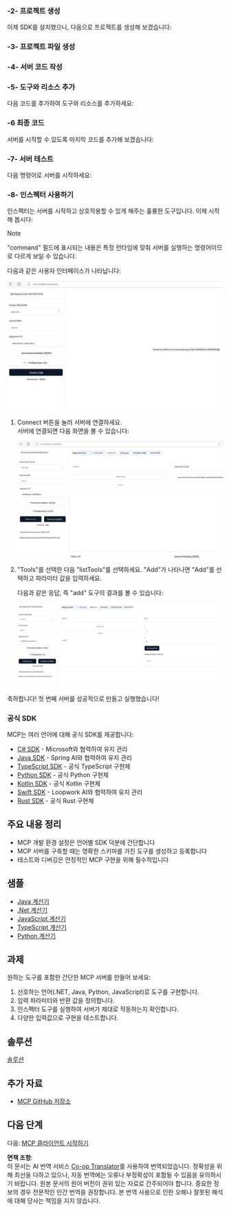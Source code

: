 <!--
CO_OP_TRANSLATOR_METADATA:
{
  "original_hash": "5331ffd328a54b90f76706c52b673e27",
  "translation_date": "2025-05-16T15:08:31+00:00",
  "source_file": "03-GettingStarted/01-first-server/README.md",
  "language_code": "ko"
}
-->
### -2- 프로젝트 생성

이제 SDK를 설치했으니, 다음으로 프로젝트를 생성해 보겠습니다:

### -3- 프로젝트 파일 생성

### -4- 서버 코드 작성

### -5- 도구와 리소스 추가

다음 코드를 추가하여 도구와 리소스를 추가하세요:

### -6 최종 코드

서버를 시작할 수 있도록 마지막 코드를 추가해 보겠습니다:

### -7- 서버 테스트

다음 명령어로 서버를 시작하세요:

### -8- 인스펙터 사용하기

인스펙터는 서버를 시작하고 상호작용할 수 있게 해주는 훌륭한 도구입니다. 이제 시작해 봅시다:

> [!NOTE]
> "command" 필드에 표시되는 내용은 특정 런타임에 맞춰 서버를 실행하는 명령어이므로 다르게 보일 수 있습니다.

다음과 같은 사용자 인터페이스가 나타납니다:

![Connect](../../../../translated_images/connect.141db0b2bd05f096fb1dd91273771fd8b2469d6507656c3b0c9df4b3c5473929.ko.png)

1. Connect 버튼을 눌러 서버에 연결하세요.  
   서버에 연결되면 다음 화면을 볼 수 있습니다:

   ![Connected](../../../../translated_images/connected.73d1e042c24075d386cacdd4ee7cd748c16364c277d814e646ff2f7b5eefde85.ko.png)

2. "Tools"를 선택한 다음 "listTools"를 선택하세요. "Add"가 나타나면 "Add"를 선택하고 파라미터 값을 입력하세요.

   다음과 같은 응답, 즉 "add" 도구의 결과를 볼 수 있습니다:

   ![Result of running add](../../../../translated_images/ran-tool.a5a6ee878c1369ec1e379b81053395252a441799dbf23416c36ddf288faf8249.ko.png)

축하합니다! 첫 번째 서버를 성공적으로 만들고 실행했습니다!

### 공식 SDK

MCP는 여러 언어에 대해 공식 SDK를 제공합니다:  
- [C# SDK](https://github.com/modelcontextprotocol/csharp-sdk) - Microsoft와 협력하여 유지 관리  
- [Java SDK](https://github.com/modelcontextprotocol/java-sdk) - Spring AI와 협력하여 유지 관리  
- [TypeScript SDK](https://github.com/modelcontextprotocol/typescript-sdk) - 공식 TypeScript 구현체  
- [Python SDK](https://github.com/modelcontextprotocol/python-sdk) - 공식 Python 구현체  
- [Kotlin SDK](https://github.com/modelcontextprotocol/kotlin-sdk) - 공식 Kotlin 구현체  
- [Swift SDK](https://github.com/modelcontextprotocol/swift-sdk) - Loopwork AI와 협력하여 유지 관리  
- [Rust SDK](https://github.com/modelcontextprotocol/rust-sdk) - 공식 Rust 구현체  

## 주요 내용 정리

- MCP 개발 환경 설정은 언어별 SDK 덕분에 간단합니다  
- MCP 서버를 구축할 때는 명확한 스키마를 가진 도구를 생성하고 등록합니다  
- 테스트와 디버깅은 안정적인 MCP 구현을 위해 필수적입니다  

## 샘플

- [Java 계산기](../samples/java/calculator/README.md)  
- [.Net 계산기](../../../../03-GettingStarted/samples/csharp)  
- [JavaScript 계산기](../samples/javascript/README.md)  
- [TypeScript 계산기](../samples/typescript/README.md)  
- [Python 계산기](../../../../03-GettingStarted/samples/python)  

## 과제

원하는 도구를 포함한 간단한 MCP 서버를 만들어 보세요:  
1. 선호하는 언어(.NET, Java, Python, JavaScript)로 도구를 구현합니다.  
2. 입력 파라미터와 반환 값을 정의합니다.  
3. 인스펙터 도구를 실행하여 서버가 제대로 작동하는지 확인합니다.  
4. 다양한 입력값으로 구현을 테스트합니다.  

## 솔루션

[솔루션](./solution/README.md)

## 추가 자료

- [MCP GitHub 저장소](https://github.com/microsoft/mcp-for-beginners)

## 다음 단계

다음: [MCP 클라이언트 시작하기](/03-GettingStarted/02-client/README.md)

**면책 조항**:  
이 문서는 AI 번역 서비스 [Co-op Translator](https://github.com/Azure/co-op-translator)를 사용하여 번역되었습니다. 정확성을 위해 최선을 다하고 있으나, 자동 번역에는 오류나 부정확성이 포함될 수 있음을 유의하시기 바랍니다. 원본 문서의 원어 버전이 권위 있는 자료로 간주되어야 합니다. 중요한 정보의 경우 전문적인 인간 번역을 권장합니다. 본 번역 사용으로 인한 오해나 잘못된 해석에 대해 당사는 책임을 지지 않습니다.